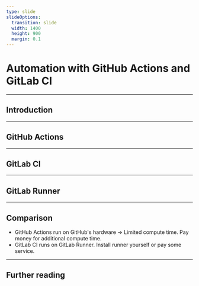```yaml
---
type: slide
slideOptions:
  transition: slide
  width: 1400
  height: 900
  margin: 0.1
---
```


<style>
  .reveal strong {
    font-weight: bold;
    color: orange;
  }
  .reveal p {
    text-align: left;
  }
  .reveal section h1 {
    color: orange;
  }
  .reveal section h2 {
    color: orange;
  }
  .reveal code {
    font-family: 'Ubuntu Mono';
    color: orange;
  }
  .reveal section img {
    background:none;
    border:none;
    box-shadow:none;
  }
</style>

# Automation with GitHub Actions and GitLab CI

---

## Introduction

---

## GitHub Actions

---

## GitLab CI

---

## GitLab Runner

---

## Comparison

- GitHub Actions run on GitHub's hardware -> Limited compute time. Pay money for additional compute time.
- GitLab CI runs on GitLab Runner. Install runner yourself or pay some service.

---

## Further reading